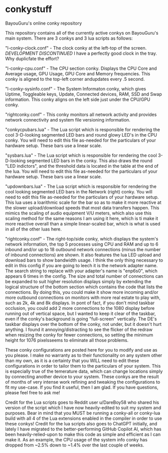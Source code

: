 # conkystuff
BayouGuru's online conky repository

This repository contains all of the currently active conkys on BayouGuru's main system.  There are 3 conkys and 3 lua scripts as follows:

"l-conky-clock.conf" - The clock conky at the left-top of the screen. *DEVELOPMENT DISCONTINUED* I have a perfectly good clock in the tray.  Why duplicfate the effort?

"l-conky-cpu.conf" - The CPU section conky.  Displays the CPU Core and Average usage, GPU Usage, GPU Core and Memory frequencies. This conky is aligned to the top-left corner andupdates every .5 second.

"l-conky-sysinfo.conf" - The System Informaton conky, which gives Uptime, Toggleable keys, Update, Connected devices, RAM, SSD and Swap information.  This conky aligns on the left side just under the CPU/GPU conky.

"rightconky.conf" - This conky monitors all network activity and provides network connectivity and system file versioning information.

"conkycpubars.lua" - The Lua script which is responsible for rendering the cool 3-D-looking segmented LED bars and round glowy LED's in the CPU conky.  You will need to edit this file as-needed for the particulars of your hardware setup.  These bars use a linear scale.

"sysbars.lua" - The Lua script which is responsible for rendering the cool 3-D-looking segmented LED bars in the conky.  This also draws the round "LED indictors", and the threshold data is located in the table at the end of the lua.  You will need to edit this file as-needed for the particulars of your hardware setup.  These bars use a linear scale.

"updownbars.lua" - The Lua script which is responsible for rendering the cool looking segmented LED bars in the Network (right) conky.  You will need to edit this file as-needed for the particulars of your hardware setup.  This lua uses a loarithmic scale for the bar so as to make it more reactive at the slower upload/download speeds that most data transfers happen. This mimics the scaling of audio equipment V/U meters, which also use this scaling method for the same reasons I am using it here, which is ti make it more reactive overall than a simple linear-scaled bar, which is what is used in all of the other luas here. 

"rightconky.conf" - The right-top/side conky, which displays the system's network information, the top 5 processes using CPU and RAM and up to 6 inbound and/or up to 18 outbound network connections (minus the number of inbound connections) are shown. It also features the lua LED upload and download bars to show bandwidth usage.  I think the only thing necessary to edit in this config if you are going to leech it is the network adapter name.  The search string to replace with your adapter's name is "enp6s0", which appears 6 times in the config.  The size and total number of connections can be expanded to suit higher resolution displays simply by extending the logical structure of the bottom section which contains the code that lists the connections.  By doing this, you could make it show more incoming and/or more outbound connections on monitors with more real estate to play with, such as 2k, 4k and 8k displays.  In pont of fact, if you don't mind taskbar occlusion, you could add 2 more connections to the 1080 display before running out of vertical space, but I wanted to keep it clear of the taskbar, even if the conky's background is going "full-screen" vertically.  The DE's taskbar displays over the bottom of the conky, not under, but it doesn't hurt anything.  I found it annoying/distracting to see the flicker of the redraw when resizing the conky for fewer connections, so setting the minimum height for 1076 pixelsseems to eliminate all those problems.

These conky configurations are posted here for you to modify and use as you please.  I make no warranty as to their functionality on any system other than my own, as it is a certainty that you WILL need to edit these configurations in order to tailor them to the particulars of your system.  This is especially true of the temerature data, which can change locations simply by connecting another device to your system.  These conkys are the result of months of very intense work refining and tweaking the configurations to fit my use-case.  If you find it useful, then I am glad.  If you have questions, please feel free to ask me!

  Credit for the Lua scripts goes to Reddit user u/DareBoy58 who shared his version of the script which I have now heavily-edited to suit my system and purposes.  Bear in mind that you MUST be running a conky-all or conky-lua build with all 4 of the Lua extensions enabled in the compiler in order to use these conkys! Credit for the lua scripts also goes to ChatGPT initially, and lately I have migrated to the better-performing GitHub Copilot AI, which has been heavily-relied-upon to make this code as simple and efficient as I can make it.  As an example, the CPU usage of the system info conky has dropped from ~2.5% down to ~1.4% over the last couple of weeks.
